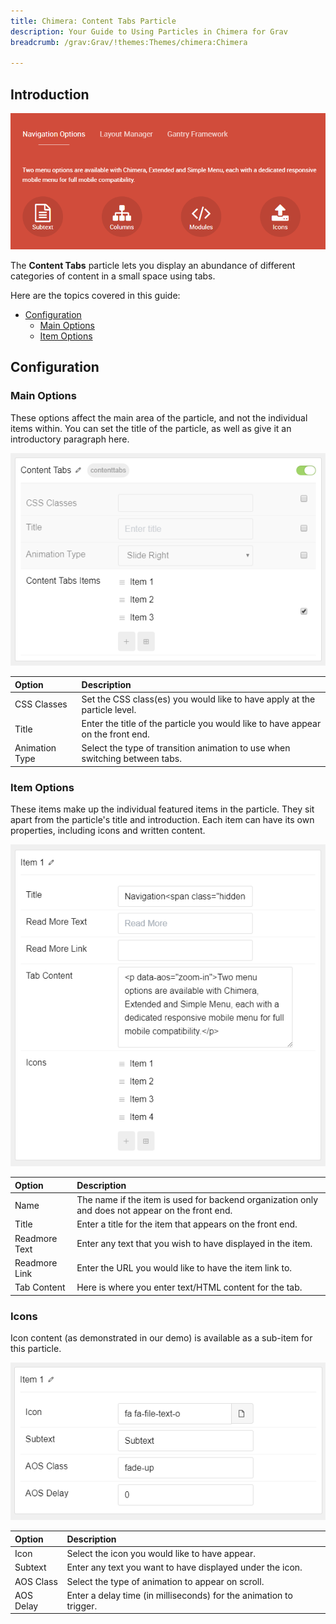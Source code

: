 ```yaml
---
title: Chimera: Content Tabs Particle
description: Your Guide to Using Particles in Chimera for Grav
breadcrumb: /grav:Grav/!themes:Themes/chimera:Chimera

---
```


## Introduction

![](assets/particle_contenttabs1.png)

The **Content Tabs** particle lets you display an abundance of different categories of content in a small space using tabs.

Here are the topics covered in this guide:

* [Configuration](#configuration)
    - [Main Options](#main-options)
    - [Item Options](#item-options)

## Configuration

### Main Options 

These options affect the main area of the particle, and not the individual items within. You can set the title of the particle, as well as give it an introductory paragraph here.

![](assets/particle_contenttabs2.png)

| Option         | Description                                                                     |
| :-----         | :-----                                                                          |
| CSS Classes    | Set the CSS class(es) you would like to have apply at the particle level.       |
| Title          | Enter the title of the particle you would like to have appear on the front end. |
| Animation Type | Select the type of transition animation to use when switching between tabs.     |

### Item Options

These items make up the individual featured items in the particle. They sit apart from the particle's title and introduction. Each item can have its own properties, including icons and written content.

![](assets/particle_contenttabs3.png)

| Option        | Description                                                                                      |
| :-----        | :-----                                                                                           |
| Name          | The name if the item is used for backend organization only and does not appear on the front end. |
| Title         | Enter a title for the item that appears on the front end.                                        |
| Readmore Text | Enter any text that you wish to have displayed in the item.                                      |
| Readmore Link | Enter the URL you would like to have the item link to.                                           |
| Tab Content   | Here is where you enter text/HTML content for the tab.                                           |

### Icons

Icon content (as demonstrated in our demo) is available as a sub-item for this particle.

![](assets/particle_contenttabs4.png)

| Option    | Description                                                        |
| :-----    | :-----                                                             |
| Icon      | Select the icon you would like to have appear.                     |
| Subtext   | Enter any text you want to have displayed under the icon.          |
| AOS Class | Select the type of animation to appear on scroll.                  |
| AOS Delay | Enter a delay time (in milliseconds) for the animation to trigger. |